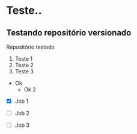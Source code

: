 # Teste..
## Testando **repositório** versionado

 Repositório testado
 
 1. Teste 1
 2. Teste 2
 3. Teste 3
 
* Ok
   * Ok 2

- [x] Job 1
- [ ] Job 2
- [ ] Job 3

